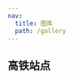 ```yaml
---
nav:
  title: 图库
  path: /gallery
---
```


## 高铁站点

<!-- author: gaoxuebo -->

<code src= './highSpeedRail/index.tsx'>

